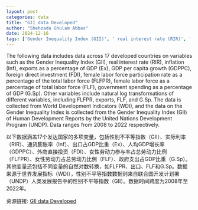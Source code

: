 ```yaml
---
layout: post
categories: data
title: "GII data Developed"
author: "Shehzada Ghulam Abbas"
date: 2024-12-16
tags: ['Gender Inequality Index (GII)', ' real interest rate (RIR)', ' inflation (Inf)', ' exports', ' GDP', ' GDP per capita growth (GDPPC)', ' foreign direct investment (FDI)', ' female labor force participation rate (FLFPR)', ' female labor force (FLF)', ' government spending (G.Sp)', ' World Development Indicators (WDI)', ' United Nations Development Program (UNDP)']
---
```


The following data includes data across 17 developed countries on variables such as the Gender Inequality Index (GII), real interest rate (RIR), inflation (Inf), exports as a percentage of GDP (Ex), GDP per capita growth (GDPPC), foreign direct investment (FDI), female labor force participation rate as a percentage of the total labor force (FLFPR), female labor force as a percentage of total labor force (FLF), government spending as a percentage of GDP (G.Sp). Other variables include natural log transformations of different variables, including FLFPR, exports, FLF, and G.Sp. The data is collected from World Development Indicators (WDI), and the data on the Gender Inequality Index is collected from the Gender Inequality Index (GII) of Human Development Reports by the United Nations Development Program (UNDP). Data ranges from 2008 to 2022 respectively.

以下数据涵盖17个发达国家的多项变量，包括性别不平等指数（GII）、实际利率（RIR）、通货膨胀率（Inf）、出口占GDP比重（Ex）、人均GDP增长率（GDPPC）、外商直接投资（FDI）、女性劳动力参与率占总劳动力比例（FLFPR）、女性劳动力占总劳动力比例（FLF）、政府支出占GDP比重（G.Sp）。其他变量还包括不同变量的自然对数转换，如FLFPR、出口、FLF和G.Sp。数据来源于世界发展指标（WDI），性别不平等指数数据则来自联合国开发计划署（UNDP）人类发展报告中的性别不平等指数（GII）。数据时间跨度为2008年至2022年。

资源链接: [GII data Developed](https://doi.org/10.57760/sciencedb.18622)
